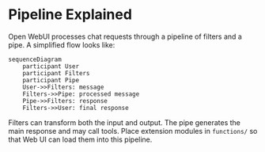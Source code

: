 # Pipeline Explained

Open WebUI processes chat requests through a pipeline of filters and a pipe. A
simplified flow looks like:

```mermaid
sequenceDiagram
    participant User
    participant Filters
    participant Pipe
    User->>Filters: message
    Filters->>Pipe: processed message
    Pipe->>Filters: response
    Filters->>User: final response
```

Filters can transform both the input and output. The pipe generates the main
response and may call tools. Place extension modules in `functions/` so that Web
UI can load them into this pipeline.
